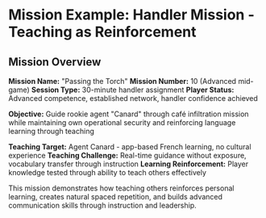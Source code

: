 # Mission Example: Handler Mission - Teaching as Reinforcement

## Mission Overview

**Mission Name:** "Passing the Torch"
**Mission Number:** 10 (Advanced mid-game)
**Session Type:** 30-minute handler assignment
**Player Status:** Advanced competence, established network, handler confidence achieved

**Objective:** Guide rookie agent "Canard" through café infiltration mission while maintaining own operational security and reinforcing language learning through teaching

**Teaching Target:** Agent Canard - app-based French learning, no cultural experience
**Teaching Challenge:** Real-time guidance without exposure, vocabulary transfer through instruction
**Learning Reinforcement:** Player knowledge tested through ability to teach others effectively

This mission demonstrates how teaching others reinforces personal learning, creates natural spaced repetition, and builds advanced communication skills through instruction and leadership.
